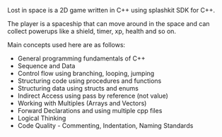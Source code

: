 Lost in space is a 2D game written in C++ using splashkit SDK for C++.

The player is a spaceship that can move around in the space and can collect powerups like a shield, timer, xp, health and so on. 

Main concepts used here are as follows:

- General programming fundamentals of C++
- Sequence and Data
- Control flow using branching, looping, jumping
- Structuring code using procedures and functions
- Structuring data using structs and enums
- Indirect Access using pass by reference (not value)
- Working with Multiples (Arrays and Vectors)
- Forward Declarations and using multiple cpp files
- Logical Thinking
- Code Quality - Commenting, Indentation, Naming Standards
